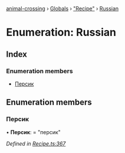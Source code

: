 [animal-crossing](../README.md) › [Globals](../globals.md) › ["Recipe"](../modules/_recipe_.md) › [Russian](_recipe_.russian.md)

# Enumeration: Russian

## Index

### Enumeration members

* [Персик](_recipe_.russian.md#персик)

## Enumeration members

###  Персик

• **Персик**: = "персик"

*Defined in [Recipe.ts:367](https://github.com/Norviah/animal-crossing/blob/3bd87eb/module/types/Recipe.ts#L367)*
